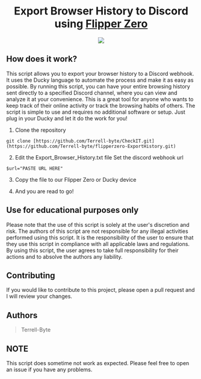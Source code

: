 <h1 align="center">
  Export Browser History to Discord using <a href="https://flipperzero.one">Flipper Zero</a>
</h1>

<p align="center">
  <img src="https://user-images.githubusercontent.com/71126612/217925286-99820f5b-086d-44f7-ba9e-c777ea5d4c38.png" />
</p>

## How does it work?
This script allows you to export your browser history to a Discord webhook. It uses the Ducky language to automate the process and make it as easy as possible. By running this script, you can have your entire browsing history sent directly to a specified Discord channel, where you can view and analyze it at your convenience. This is a great tool for anyone who wants to keep track of their online activity or track the browsing habits of others. The script is simple to use and requires no additional software or setup. Just plug in your Ducky and let it do the work for you!

1. Clone the repository
```
git clone [https://github.com/Terrell-byte/CheckIT.git](https://github.com/Terrell-byte/flipperzero-ExportHistory.git)
```

2. Edit the Export_Browser_History.txt file
Set the discord webhook url
```
$url="PASTE URL HERE"
```

3. Copy the file to our Flipper Zero or Ducky device

4. And you are read to go!

## Use for educational purposes only
Please note that the use of this script is solely at the user's discretion and risk. The authors of this script are not responsible for any illegal activities performed using this script. It is the responsibility of the user to ensure that they use this script in compliance with all applicable laws and regulations. By using this script, the user agrees to take full responsibility for their actions and to absolve the authors any liability.

## Contributing
If you would like to contribute to this project, please open a pull request and I will review your changes.

## Authors
> Terrell-Byte

## NOTE
This script does sometime not work as expected. Please feel free to open an issue if you have any problems.
